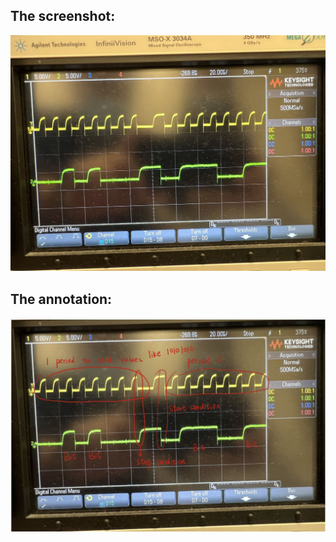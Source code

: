 ## The screenshot:
![image](https://github.com/xcyxcyxcyxcy/lab2b-part-5/blob/main/WechatIMG70.jpeg)
## The annotation:
![image](https://github.com/xcyxcyxcyxcy/lab2b-part-5/blob/main/WechatIMG71.jpeg)
